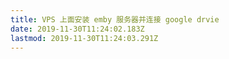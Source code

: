 ```yaml
---
title: VPS 上面安装 emby 服务器并连接 google drvie
date: 2019-11-30T11:24:02.183Z
lastmod: 2019-11-30T11:24:03.291Z
---
```


